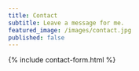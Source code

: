 ```yaml
---
title: Contact
subtitle: Leave a message for me.
featured_image: /images/contact.jpg
published: false
---
```


{% include contact-form.html %}
